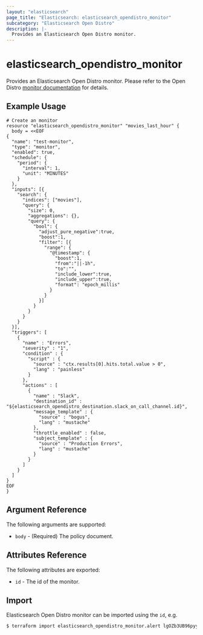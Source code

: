 ```yaml
---
layout: "elasticsearch"
page_title: "Elasticsearch: elasticsearch_opendistro_monitor"
subcategory: "Elasticsearch Open Distro"
description: |-
  Provides an Elasticsearch Open Distro monitor.
---
```


# elasticsearch_opendistro_monitor

Provides an Elasticsearch Open Distro monitor.
Please refer to the Open Distro [monitor documentation][1] for details.

## Example Usage

```hcl
# Create an monitor
resource "elasticsearch_opendistro_monitor" "movies_last_hour" {
  body = <<EOF
{
  "name": "test-monitor",
  "type": "monitor",
  "enabled": true,
  "schedule": {
    "period": {
      "interval": 1,
      "unit": "MINUTES"
    }
  },
  "inputs": [{
    "search": {
      "indices": ["movies"],
      "query": {
        "size": 0,
        "aggregations": {},
        "query": {
          "bool": {
            "adjust_pure_negative":true,
            "boost":1,
            "filter": [{
              "range": {
                "@timestamp": {
                  "boost":1,
                  "from":"||-1h",
                  "to":"",
                  "include_lower":true,
                  "include_upper":true,
                  "format": "epoch_millis"
                }
              }
            }]
          }
        }
      }
    }
  }],
  "triggers": [
    {
      "name" : "Errors",
      "severity" : "1",
      "condition" : {
        "script" : {
          "source" : "ctx.results[0].hits.total.value > 0",
          "lang" : "painless"
        }
      },
      "actions" : [
        {
          "name" : "Slack",
          "destination_id" : "${elasticsearch_opendistro_destination.slack_on_call_channel.id}",
          "message_template" : {
            "source" : "bogus",
            "lang" : "mustache"
          },
          "throttle_enabled" : false,
          "subject_template" : {
            "source" : "Production Errors",
            "lang" : "mustache"
          }
        }
      ]
    }
  ]
}
EOF
}
```

## Argument Reference

The following arguments are supported:

* `body` -
    (Required) The policy document.

## Attributes Reference

The following attributes are exported:

* `id` -
    The id of the monitor.

## Import

Elasticsearch Open Distro monitor can be imported using the `id`, e.g.

```sh
$ terraform import elasticsearch_opendistro_monitor.alert lgOZb3UB96pyyRQv0ppQ
```

<!-- External links -->
[1]: https://opendistro.github.io/for-elasticsearch-docs/docs/alerting/monitors/
